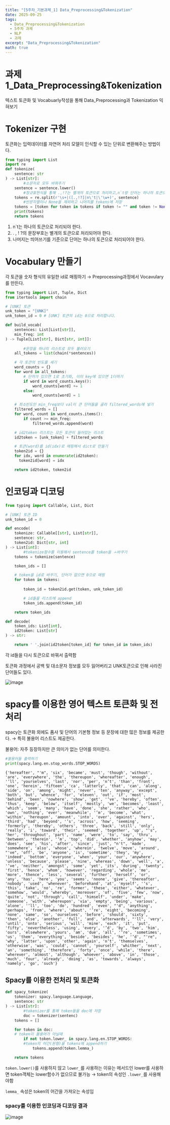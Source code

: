 ```yaml
---
title: "[5주차_기본과제_1] Data_Preprocessing&Tokenization"
date: 2025-09-25
tags:
  - Data_Preprocessing&Tokenization
  - 5주차 과제
  - NLP
  - 과제
excerpt: "Data_Preprocessing&Tokenization"
math: true
---
```


# 과제1_Data_Preprocessing&Tokenization

텍스트 토큰화 및 Vocabuarly작성을 통해 Data_Preprocessing과 Tokenization 익혀보기

# Tokenizer 구현

토큰화는 입력데이터를 자연어 처리 모델이 인식할 수 있는 단위로 변환해주는 방법이다.

```python
from typing import List
import re
def tokenize(
    sentence: str
) -> List[str]:
		#소문자로 모두 바꿔주기
    sentence = sentence.lower()
		#정규표현식을 통해 .,!?는 별개의 토큰으로 처리하고,n`t랑 단어는 하나의 토큰으로 split
    tokens = re.split(r'\s+|([.,!?]|n\'t|\'\w+)', sentence)
		#빈문자열이나 None을 제외하고 나머지를 tokens에 저장
    tokens = [token for token in tokens if token != "" and token != None]
    print(tokens)
    return tokens
```

1. n`t는 하나의 토큰으로 처리되야 한다.
2. . , ! ?의 문장부호는 별개의 토큰으로 처리되어야 한다.
3. 나머지는 띄어쓰기를 기준으로 단어는 하나의 토큰으로 처리되어야 한다.

# Vocabulary 만들기

각 토큰을 숫자 형식의 유일한 id로 매핑하기 → Preprocessing과정에서 Vocavulary를 만든다.

```python
from typing import List, Tuple, Dict
from itertools import chain

# [UNK] 토큰
unk_token = "[UNK]"
unk_token_id = 0 # [UNK] 토큰의 id는 0으로 처리합니다.

def build_vocab(
    sentences: List[List[str]],
    min_freq: int
) -> Tuple[List[str], Dict[str, int]]:
		
		#문장을 하나의 리스트로 모두 불러오기
    all_tokens = list(chain(*sentences))

    # 각 토큰의 빈도를 세기
    word_counts = {}
    for word in all_tokens:
        # 단어가 있으면 1로 초기화, 이미 key에 있으면 1더하기
        if word in word_counts.keys():
            word_counts[word] += 1
        else:
            word_counts[word] = 1

    # 최소빈도인 min_freq보다 val이 큰 단어들을 골라 filtered_words에 넣기
    filtered_words = []
    for word, count in word_counts.items():
        if count >= min_freq:
            filtered_words.append(word)

    # id2token 리스트는 모든 토큰이 들어있는 리스트
    id2token = [unk_token] + filtered_words

    # 토큰(word)를 id(idx)로 매핑해서 dict로 만들기
    token2id = {}
    for idx, word in enumerate(id2token):
      token2id[word] = idx

    return id2token, token2id
```

# 인코딩과 디코딩

```python
from typing import Callable, List, Dict

# [UNK] 토큰 ID
unk_token_id = 0

def encode(
    tokenize: Callable[[str], List[str]],
    sentence: str,
    token2id: Dict[str, int]
) -> List[int]:
		#tokenize함수를 이용해서 sentence를 token을 ㅗ바꾸기
    tokens = tokenize(sentence)

    token_ids = []

    # token을 id로 바꾸기, 단어가 없으면 0으로 매핑
    for token in tokens:
       
        token_id = token2id.get(token, unk_token_id)

        # id들을 리스트에 append
        token_ids.append(token_id)

    return token_ids
```

```python
def decode(
    token_ids: List[int],
    id2token: List[str]
) -> str:

    return ' '.join(id2token[token_id] for token_id in token_ids)
```

각 id들을 다시 토큰으로 바꿔서 출력함

토큰화 과정에서 공백 및 대소문자 정보를 모두 잃어버리고 UNK토큰으로 인해 사라진 단어들도 있다.

![image](/assets/images/2025-09-29-22-46-03.png)

# spacy를 이용한 영어 텍스트 토큰화 및 전처리

spacy는 토큰화 외에도 품사 및 단어의 기본형 정보 등 문장에 대한 많은 정보를 제공한다. → 특히 불용어 리스트도 제공한다.

불용어: 자주 등장하지만 큰 의미가 없는 단어를 의미한다.

```python
#불용어들 출력하기
print(spacy.lang.en.stop_words.STOP_WORDS)
```

`{'hereafter', "'m", 'six', 'became', 'must', 'though', 'without', 'are', 'everywhere', 'the', 'thereupon', 'whereafter', 'enough', '’ll', 'yourselves', 'last', 'nor', 'per', 'n’t', 'than', 'front', 'one', 'herein', 'fifteen', 'ca', 'latterly', 'that', 'can', 'along', 'side', 'on', 'among', 'might', 'never', 'ten', 'anyway', 'except', 'both', 'but', 'whence', 'for', 'eleven', 'out', 'if', 'most', 'behind', 'been', 'nowhere', 'show', 'get', '‘ve', 'hereby', 'often', 'thus', 'keep', 'below', 'itself', 'mostly', 'we', 'becomes', 'least', 'which', 'seem', 'many', 'have', 'done', 'she', 'rather', 'who', 'own', 'nothing', 'ever', 'meanwhile', '’m', 'become', 'what', 'within', 'hereupon', 'amount', 'into', 'over', 'against', 'hers', 'third', 'had', 'beyond', '’s', 'across', 'how', 'seeming', 'formerly', 'thereby', 'others', 'three', 'back', 'still', 'only', 'really', 'i', 'toward', 'their', 'seemed', 'together', 'up', "'s", 'her', 'throughout', 'part', 'name', 'were', 'to', 'say', 'thru', 'between', 'therein', '‘m', 'top', 'did', 'whether', 'anyhow', 'may', 'does', 'see', 'his', 'after', 'since', 'just', "n't", 'made', 'somewhere', 'also', 'whose', 'wherein', 'twelve', 'move', 'around', "'ve", 'off', 'be', 'anyone', 'is', 'sometime', 'they', 'my', 'indeed', 'bottom', 'everyone', 'when', 'your', 'our', 'anywhere', 'unless', 'because', 'please', 'nine', 'whereas', 'down', 'well', 'a', '’ve', 'neither', 'amongst', 'some', 'yet', 'its', 'during', 'twenty', 'first', 'hence', 'whom', 'however', 'regarding', 'whole', 'me', 'more', 'thence', 'less', 'several', 'further', 'herself', 'or', 'any', 'has', 'here', 'you', 'seems', 'noone', 'give', 'thereafter', 'nobody', 'used', 'whenever', 'beforehand', 'at', 'myself', '‘s', 'this', 'take', 'no', 're', 'former', 'these', 'either', 'whatever', 'somehow', 'would', 'whereby', 'moreover', 'of', 'five', 'few', 'now', 'quite', 'not', 'through', 'call', 'himself', 'under', 'make', 'someone', 'with', 'whereupon', 'via', 'empty', 'being', 'various', 'alone', '‘ll', 'too', 'do', 'hundred', 'even', "'d", 'anything', 'perhaps', 'from', 'where', 'about', '’re', 'eight', 'becoming', 'none', 'same', 'so', 'ourselves', 'before', 'should', 'sixty', 'then', 'else', 'another', 'full', 'and', 'afterwards', "'ll", 'very', 'until', 'onto', 'serious', 'will', 'mine', 'each', 'it', 'put', 'fifty', 'nevertheless', 'using', 'every', '’d', 'by', 'two', 'him', 'ours', 'elsewhere', 'yours', 'am', 'due', 'all', '‘re', 'sometimes', 'us', 'them', 'everything', 'beside', 'besides', 'he', '‘d', "'re", 'why', 'latter', 'upon', 'other', 'again', 'n‘t', 'themselves', 'otherwise', 'was', 'could', 'cannot', 'yourself', 'whither', 'next', 'an', 'something', 'therefore', 'forty', 'once', 'while', 'there', 'wherever', 'almost', 'although', 'whoever', 'above', 'in', 'those', 'much', 'four', 'already', 'doing', 'as', 'towards', 'always', 'namely', 'go', 'such'}`

## Spacy를 이용한 전처리 및 토큰화

```python
def spacy_tokenize(
    tokenizer: spacy.language.Language,
    sentence: str
) -> List[str]:
		#tokenizer를 통해 token들을 doc에 저장
		doc = tokenizer(sentenc)
    tokens = []

    for token in doc:
    # token이 불용어가 아닐때
        if not token.lower_ in spacy.lang.en.STOP_WORDS:
        #token의 어간(원형)을 tokens에 append하기
            tokens.append(token.lemma_)

    return tokens
```

`token.lower()`를 사용하지 않고 `lower_`를 사용하는 이유는 메서드인 lower를 사용하면 token객체는 lower함수가 없으므로 불가능 → token의 속성인 `.lower_`를 사용해야함

`lemma_` 속성은 token의 어간을 가져오는 속성임

### spacy를 이용한 인코딩과 디코딩 결과

![image](/assets/images/2025-09-29-22-45-55.png)